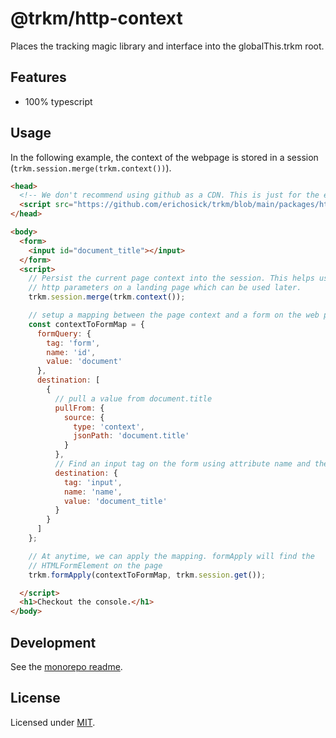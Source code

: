 # **@trkm/http-context**

Places the tracking magic library and interface into the globalThis.trkm root.

## Features

* 100% typescript

## Usage

In the following example, the context of the webpage is stored in a session (`trkm.session.merge(trkm.context())`).

```html
<head>
  <!-- We don't recommend using github as a CDN. This is just for the example code-->
  <script src="https://github.com/erichosick/trkm/blob/main/packages/http-context/dist/bundle.js"></script>
</head>

<body>
  <form>
    <input id="document_title"></input>
  </form>
  <script>
    // Persist the current page context into the session. This helps us capture
    // http parameters on a landing page which can be used later.
    trkm.session.merge(trkm.context());

    // setup a mapping between the page context and a form on the web page.
    const contextToFormMap = {
      formQuery: {
        tag: 'form',
        name: 'id',
        value: 'document'
      },
      destination: [
        {
          // pull a value from document.title
          pullFrom: {
            source: {
              type: 'context',
              jsonPath: 'document.title'
            }
          },
          // Find an input tag on the form using attribute name and the value
          destination: {
            tag: 'input',
            name: 'name',
            value: 'document_title'
          }
        }
      ]
    };

    // At anytime, we can apply the mapping. formApply will find the
    // HTMLFormElement on the page 
    trkm.formApply(contextToFormMap, trkm.session.get());

  </script>
  <h1>Checkout the console.</h1>
</body>
```

## Development

See the [monorepo readme](https://www.github.com/erichosick/trkm).

## License

Licensed under [MIT](./LICENSE.md).
